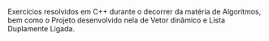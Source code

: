 Exercícios resolvidos em C++ durante o decorrer da matéria de Algoritmos, bem como o Projeto desenvolvido nela de Vetor dinâmico e Lista Duplamente Ligada.
